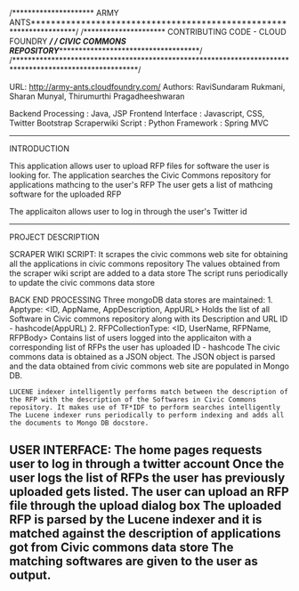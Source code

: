 /********************* ARMY ANTS********************************************************************/
/********************* CONTRIBUTING CODE - CLOUD FOUNDRY    ****************************/
/********************* CIVIC COMMONS REPOSITORY*******************************************/
/********************************************************************************************************/

URL: http://army-ants.cloudfoundry.com/
Authors: 	RaviSundaram Rukmani,
				Sharan Munyal,
				Thirumurthi Pragadheeshwaran

Backend Processing	: Java, JSP
Frontend Interface		: Javascript, CSS, Twitter Bootstrap
Scraperwiki Script		: Python
Framework				: Spring MVC

----------------------------------------------------------------------------------------------------------------------------------
INTRODUCTION

This application allows user to upload RFP files for software the user is looking for. 
The application searches the Civic Commons repository for applications mathcing to the user's RFP
The user gets a list of mathcing software for the uploaded RFP

The applicaiton allows user to log in through the user's Twitter id

----------------------------------------------------------------------------------------------------------------------------------
PROJECT DESCRIPTION

SCRAPER WIKI SCRIPT: 
	It scrapes the civic commons web site for obtaining all the applications in civic commons repository
	The values obtained from the scraper wiki script are added to a data store
	The script runs periodically to update the civic commons data store
	
BACK END PROCESSING
	Three mongoDB data stores are maintained:
		1. Apptype:  <ID, AppName, AppDescription, AppURL>
			Holds the list of all Software in Civic commons repository along with its Description and URL
			ID  - hashcode(AppURL)
		2. RFPCollectionType: <ID, UserName, RFPName, RFPBody>
			Contains list of users logged into the applicaiton with a corresponding list of RFPs the user has uploaded
			ID - hashcode<UserName>
	The civic commons data is obtained as a JSON object. 
	The JSON object is parsed and the data obtained from civic commons web site are populated in Mongo DB.
	
	LUCENE indexer intelligently performs match between the description of the RFP with the description of the Softwares in Civic Commons repository. It makes use of TF*IDF to perform searches intelligently
	The Lucene indexer runs periodically to perform indexing and adds all the documents to Mongo DB docstore.
		
USER INTERFACE:
	The home pages requests user to log in through a twitter account
	Once the user logs the list of RFPs the user has previously uploaded gets listed.
	The user can upload an RFP file through the upload dialog box
	The uploaded RFP is parsed by the Lucene indexer and it is matched against the description of applications got from Civic commons data store
	The matching softwares are given to the user as output.
----------------------------------------------------------------------------------------------------------------------------------	